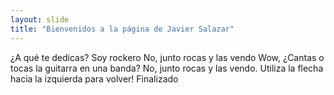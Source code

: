 ```yaml
---
layout: slide
title: "Bienvenidos a la página de Javier Salazar"
---
```

¿A qué te dedicas? 
Soy rockero
No, junto rocas y las vendo
Wow, ¿Cantas o tocas la guitarra en una banda?
No, junto rocas y las vendo.
Utiliza la flecha hacia la izquierda para volver!
Finalizado

